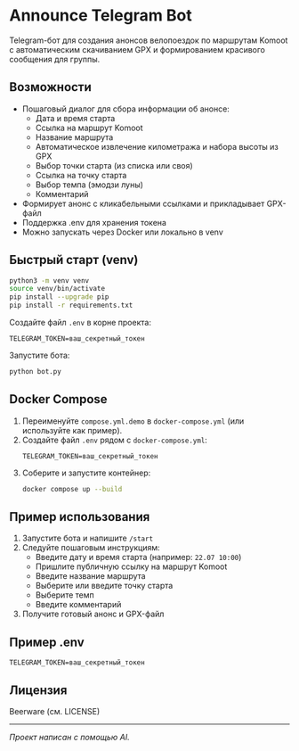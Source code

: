 # Announce Telegram Bot

Telegram-бот для создания анонсов велопоездок по маршрутам Komoot с автоматическим скачиванием GPX и формированием красивого сообщения для группы.

## Возможности
- Пошаговый диалог для сбора информации об анонсе:
  - Дата и время старта
  - Ссылка на маршрут Komoot
  - Название маршрута
  - Автоматическое извлечение километража и набора высоты из GPX
  - Выбор точки старта (из списка или своя)
  - Ссылка на точку старта
  - Выбор темпа (эмодзи луны)
  - Комментарий
- Формирует анонс с кликабельными ссылками и прикладывает GPX-файл
- Поддержка .env для хранения токена
- Можно запускать через Docker или локально в venv

## Быстрый старт (venv)

```bash
python3 -m venv venv
source venv/bin/activate
pip install --upgrade pip
pip install -r requirements.txt
```

Создайте файл `.env` в корне проекта:
```env
TELEGRAM_TOKEN=ваш_секретный_токен
```

Запустите бота:
```bash
python bot.py
```

## Docker Compose

1. Переименуйте `compose.yml.demo` в `docker-compose.yml` (или используйте как пример).
2. Создайте файл `.env` рядом с `docker-compose.yml`:
   ```env
   TELEGRAM_TOKEN=ваш_секретный_токен
   ```
3. Соберите и запустите контейнер:
   ```bash
   docker compose up --build
   ```

## Пример использования
1. Запустите бота и напишите `/start`
2. Следуйте пошаговым инструкциям:
   - Введите дату и время старта (например: `22.07 10:00`)
   - Пришлите публичную ссылку на маршрут Komoot
   - Введите название маршрута
   - Выберите или введите точку старта
   - Выберите темп
   - Введите комментарий
3. Получите готовый анонс и GPX-файл

## Пример .env
```env
TELEGRAM_TOKEN=ваш_секретный_токен
```

## Лицензия
Beerware (см. LICENSE)

---

*Проект написан с помощью AI.* 